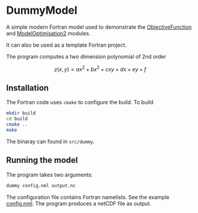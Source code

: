 # DummyModel
A simple modern Fortran model used to demonstrate the 
[ObjectiveFunction](https://github.com/optclim/ObjectiveFunction) and 
[ModelOptimisation2](https://github.com/optclim/ModelOptimisation2) modules.

It can also be used as a template Fortran project.

The program computes a two dimension polynomial of 2nd order
```math
z(x,y) = ax^2 + bx^2 + cxy + dx + ey +f
```
## Installation
The Fortran code uses `cmake` to configure the build. To build
```bash
mkdir build
cd build
cmake ..
make
```
The binaray can found in `src/dummy`.

## Running the model
The program takes two arguments:
```bash
dummy config.nml output.nc
```
The configuration file contains Fortran namelists. See the example [config.nml](../blob/main/example/config.nml). The program produces a netCDF file as output.
